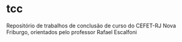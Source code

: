# tcc
Repositório de trabalhos de conclusão de curso do CEFET-RJ Nova Friburgo, orientados pelo professor Rafael Escalfoni
